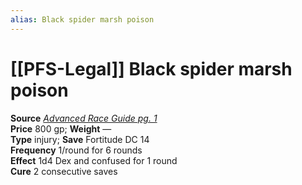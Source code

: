 ```yaml
---
alias: Black spider marsh poison
---
```


# [[PFS-Legal]] Black spider marsh poison

**Source** [_Advanced Race Guide pg. 1_](http://paizo.com/products/btpy8rv2?Pathfinder-Roleplaying-Game-Advanced-Race-Guide)  
**Price** 800 gp; **Weight** —  
**Type** injury; **Save** Fortitude DC 14  
**Frequency** 1/round for 6 rounds  
**Effect** 1d4 Dex and confused for 1 round  
**Cure** 2 consecutive saves
